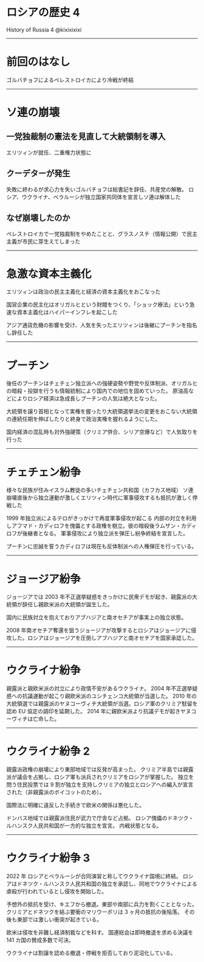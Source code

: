 # ロシアの歴史 4

History of Russia 4
@kixixixixi

---

# 前回のはなし

ゴルバチョフによるペレストロイカにより冷戦が終結

---

# ソ連の崩壊

## 一党独裁制の憲法を見直して大統領制を導入

エリツィンが就任、二重権力状態に

## クーデターが発生

失敗に終わるが求心力を失いゴルバチョフは総書記を辞任、共産党の解散。
ロシア、ウクライナ、ベラルーシが独立国家共同体を宣言しソ連は解体した

## なぜ崩壊したのか

ペレストロイカで一党独裁制をやめたことと、グラスノスチ（情報公開）で民主主義が市民に芽生えてしまった

---

# 急激な資本主義化

エリツィンは政治の民主主義化と経済の資本主義化をおこなった

国営企業の民主化はオリガルヒという財閥をつくり、「ショック療法」という急速な資本主義化はハイパーインフレを起こした

アジア通貨危機の影響を受け、人気を失ったエリツィンは後継にプーチンを指名し辞任した

---

# プーチン

後任のプーチンはチェチェン独立派への強硬姿勢や野党や反体制派、オリガルヒの暗殺・投獄を行うも情報統制により国内での地位を固めていった。
原油高などによりロシア経済は急成長しプーチンの人気は絶大となった。

大統領を譲り首相となって実権を握ったり大統領選挙法の変更をおこない大統領の連続任期を伸ばしたりと終身で政治実権を握れるようにした。

国内経済の混乱時も対外強硬策（クリミア併合、シリア空爆など）で人気取りを行った

---

# チェチェン紛争

様々な民族が住みイスラム教徒の多いチェチェン共和国（カフカス地域）
ソ連崩壊直後から独立運動が激しくエリツィン時代に軍事侵攻するも抵抗が激しく停戦した

1999 年独立派によるテロがきっかけで再度軍事侵攻が起こる
内部の対立を利用しアフマド・カディロフを傀儡とする政権を樹立。彼の暗殺後ラムザン・カディロフが後継者となる。
軍事侵攻により独立派を弾圧し紛争終結を宣言した。

プーチンに忠誠を誓うカディロフは現在も反体制派への人権弾圧を行っている。

---

# ジョージア紛争

ジョージアでは 2003 年不正選挙疑惑をきっかけに民衆デモが起き、親露派の大統領が辞任し親欧米派の大統領が誕生した。

国内に民族対立を抱えておりアブハジアと南オセチアが事実上の独立状態。

2008 年南オセチア奪還を狙うジョージアが攻撃するとロシアはジョージアに侵攻した。ロシアはジョージアを圧倒しアブハジアと南オセチアを国家承認した。

---

# ウクライナ紛争

親露派と親欧米派の対立により政情不安があるウクライナ。
2004 年不正選挙疑惑への抗議運動が起こり親欧米派のユシチェンコ大統領が当選した。
2010 年の大統領選では親露派のヤヌコーヴィチ大統領が当選。ロシア軍のクリミア駐留を認め EU 協定の調印を延期した。
2014 年に親欧米派より抗議デモが起きヤヌコーヴィチは亡命した。

---

# ウクライナ紛争 2

親露派政権の崩壊により東部地域では反発が高まった。
クリミア半島では親露派が議会を占拠し、ロシア軍も派兵されクリミアをロシアが掌握した。
独立を問う住民投票では 9 割が独立を支持しクリミアの独立とロシアへの編入が宣言された（非親露派のボイコットのため）。

国際法に明確に違反した手続きで欧米の関係は悪化した。

ドンバス地域では親露派住民が武力で庁舎など占拠。
ロシア傀儡のドネツク・ルハンスク人民共和国が一方的な独立を宣言。
内戦状態となる。

---

# ウクライナ紛争 3

2022 年 ロシアとベラルーシが合同演習と称してウクライナ国境に終結。
ロシアはドネツク・ルハンスク人民共和国の独立を承認し、同地でウクライナによる虐殺が行われているとし侵攻を開始した。

予想外の抵抗を受け、キエフから撤退。東部や南部に兵力を割くこととなった。
クリミアとドネツクを結ぶ要衝のマリウーポリは 3 ヶ月の抵抗の後陥落。
その後も東部では激しい衝突が起きている。

欧米は侵攻を非難し経済制裁などを科す。
国連総会は即時撤退を求める決議を 141 カ国の賛成多数で可決。

ウクライナは割譲を認める撤退・停戦を拒否しており泥沼化している。
